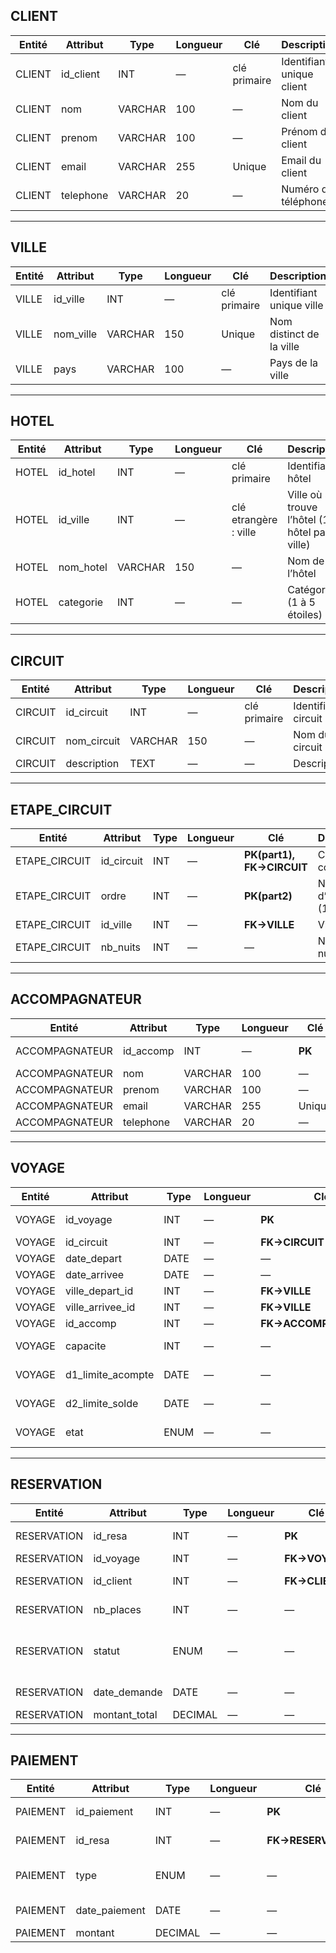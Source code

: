 
## CLIENT
| Entité | Attribut   | Type     | Longueur | Clé     | Description |
|--------|------------|----------|----------|---------|-------------|
| CLIENT | id_client  | INT      | —        | clé primaire    | Identifiant unique client |
| CLIENT | nom        | VARCHAR  | 100      | —       | Nom du client |
| CLIENT | prenom     | VARCHAR  | 100      | —       | Prénom du client |
| CLIENT | email      | VARCHAR  | 255      | Unique  | Email du client |
| CLIENT | telephone  | VARCHAR  | 20       | —       | Numéro de téléphone |

---

## VILLE
| Entité | Attribut   | Type     | Longueur | Clé     | Description |
|--------|------------|----------|----------|---------|-------------|
| VILLE  | id_ville   | INT      | —        | clé primaire     | Identifiant unique ville |
| VILLE  | nom_ville  | VARCHAR  | 150      | Unique  | Nom distinct de la ville |
| VILLE  | pays       | VARCHAR  | 100      | —       | Pays de la ville |

---

## HOTEL
| Entité | Attribut   | Type     | Longueur | Clé            | Description |
|--------|------------|----------|----------|----------------|-------------|
| HOTEL  | id_hotel   | INT      | —        | clé primaire        | Identifiant hôtel |
| HOTEL  | id_ville   | INT      | —        | clé etrangère : ville  | Ville où se trouve l’hôtel (1 hôtel par ville) |
| HOTEL  | nom_hotel  | VARCHAR  | 150      | —              | Nom de l’hôtel |
| HOTEL  | categorie  | INT      | —        | —              | Catégorie (1 à 5 étoiles) |

---

## CIRCUIT
| Entité  | Attribut     | Type     | Longueur | Clé     | Description |
|---------|--------------|----------|----------|---------|-------------|
| CIRCUIT | id_circuit   | INT      | —        | clé primaire  | Identifiant circuit |
| CIRCUIT | nom_circuit  | VARCHAR  | 150      | —       | Nom du circuit |
| CIRCUIT | description  | TEXT     | —        | —       | Description |

---

## ETAPE_CIRCUIT
| Entité        | Attribut   | Type | Longueur | Clé                          | Description |
|---------------|------------|------|----------|------------------------------|-------------|
| ETAPE_CIRCUIT | id_circuit | INT  | —        | **PK(part1), FK→CIRCUIT**    | Circuit concerné |
| ETAPE_CIRCUIT | ordre      | INT  | —        | **PK(part2)**                | Numéro d’étape (1,2,3,…) |
| ETAPE_CIRCUIT | id_ville   | INT  | —        | **FK→VILLE**                 | Ville visitée |
| ETAPE_CIRCUIT | nb_nuits   | INT  | —        | —                            | Nombre de nuits (≥1) |

---

## ACCOMPAGNATEUR
| Entité        | Attribut    | Type     | Longueur | Clé     | Description |
|---------------|-------------|----------|----------|---------|-------------|
| ACCOMPAGNATEUR| id_accomp   | INT      | —        | **PK**  | Identifiant accompagnateur |
| ACCOMPAGNATEUR| nom         | VARCHAR  | 100      | —       | Nom |
| ACCOMPAGNATEUR| prenom      | VARCHAR  | 100      | —       | Prénom |
| ACCOMPAGNATEUR| email       | VARCHAR  | 255      | Unique  | Email |
| ACCOMPAGNATEUR| telephone   | VARCHAR  | 20       | —       | Téléphone |

---

## VOYAGE
| Entité | Attribut          | Type    | Longueur | Clé                      | Description |
|--------|------------------|---------|----------|--------------------------|-------------|
| VOYAGE | id_voyage        | INT     | —        | **PK**                   | Identifiant voyage |
| VOYAGE | id_circuit       | INT     | —        | **FK→CIRCUIT**           | Circuit exécuté |
| VOYAGE | date_depart      | DATE    | —        | —                        | Date de départ |
| VOYAGE | date_arrivee     | DATE    | —        | —                        | Date d’arrivée |
| VOYAGE | ville_depart_id  | INT     | —        | **FK→VILLE**             | Ville de départ |
| VOYAGE | ville_arrivee_id | INT     | —        | **FK→VILLE**             | Ville d’arrivée |
| VOYAGE | id_accomp        | INT     | —        | **FK→ACCOMPAGNATEUR**    | Accompagnateur |
| VOYAGE | capacite         | INT     | —        | —                        | Nombre total de places |
| VOYAGE | d1_limite_acompte| DATE    | —        | —                        | Date limite acompte (D1) |
| VOYAGE | d2_limite_solde  | DATE    | —        | —                        | Date limite solde (D2) |
| VOYAGE | etat             | ENUM    | —        | —                        | Prévu / Confirmé / Annulé |

---

## RESERVATION
| Entité     | Attribut       | Type     | Longueur | Clé                  | Description |
|------------|----------------|----------|----------|----------------------|-------------|
| RESERVATION| id_resa        | INT      | —        | **PK**               | Identifiant réservation |
| RESERVATION| id_voyage      | INT      | —        | **FK→VOYAGE**        | Voyage lié |
| RESERVATION| id_client      | INT      | —        | **FK→CLIENT**        | Client qui réserve |
| RESERVATION| nb_places      | INT      | —        | —                    | Nombre de places |
| RESERVATION| statut         | ENUM     | —        | —                    | en_attente / acompte_versé / définitive / annulée |
| RESERVATION| date_demande   | DATE     | —        | —                    | Date de demande |
| RESERVATION| montant_total  | DECIMAL  | —        | —                    | Prix total prévu |

---

## PAIEMENT
| Entité  | Attribut      | Type     | Longueur | Clé              | Description |
|---------|---------------|----------|----------|------------------|-------------|
| PAIEMENT| id_paiement   | INT      | —        | **PK**           | Identifiant paiement |
| PAIEMENT| id_resa       | INT      | —        | **FK→RESERVATION**| Réservation liée |
| PAIEMENT| type          | ENUM     | —        | —                | acompte / solde / remboursement |
| PAIEMENT| date_paiement | DATE     | —        | —                | Date du paiement |
| PAIEMENT| montant       | DECIMAL  | —        | —                | Montant payé |
